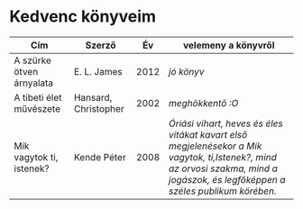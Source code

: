 # Kedvenc könyveim

| Cím     | Szerző     |Év     |  velemeny a könyvről|
| -----------| -----------| -----------| -----------|
 A szürke ötven árnyalata| E. L. James | 2012|*jó könyv*|
  A tibeti élet művészete| Hansard, Christopher| 2002|*meghökkentő :O*|
   Mik vagytok ti, istenek?|Kende Péter | 2008|*Óriási vihart, heves és éles vitákat kavart első megjelenésekor a Mik vagytok, ti,Istenek?, mind az orvosi szakma, mind a jogászok, és legfőképpen a széles publikum körében.*|
